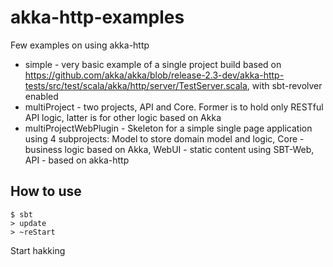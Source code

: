akka-http-examples
==================

Few examples on using akka-http

* simple - very basic example of a single project build based on https://github.com/akka/akka/blob/release-2.3-dev/akka-http-tests/src/test/scala/akka/http/server/TestServer.scala, with sbt-revolver enabled
* multiProject - two projects, API and Core. Former is to hold only RESTful API logic, latter is for other logic based on Akka
* multiProjectWebPlugin - Skeleton for a simple single page application using 4 subprojects: Model to store domain model and logic, Core - business logic based on Akka, WebUI - static content using SBT-Web, API - based on akka-http

How to use
----------
```
$ sbt
> update
> ~reStart
```
Start hakking